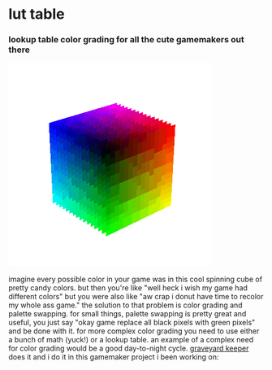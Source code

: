 # lut table

### lookup table color grading for all the cute gamemakers out there

![spincube](https://github.com/attic-stuff/lut-table/blob/main/spincube.gif)

imagine every possible color in your game was in this cool spinning cube of pretty candy colors. but then you're like "well heck i wish my game had different colors" but you were also like "aw crap i donut have time to recolor my whole ass game." the solution to that problem is color grading and palette swapping. for small things, palette swapping is pretty great and useful, you just say "okay game replace all black pixels with green pixels" and be done with it. for more complex color grading you need to use either a bunch of math (yuck!) or a lookup table. an example of a complex need for color grading would be a good day-to-night cycle. [graveyard keeper](www.gamedeveloper.com/programming/graveyard-keeper-how-the-graphics-effects-are-made) does it and i do it in this gamemaker project i been working on:

<blockquote class="imgur-embed-pub" lang="en" data-id="nY2sq8i" data-context="false" ><a href="//imgur.com/nY2sq8i"></a></blockquote><script async src="//s.imgur.com/min/embed.js" charset="utf-8"></script>
